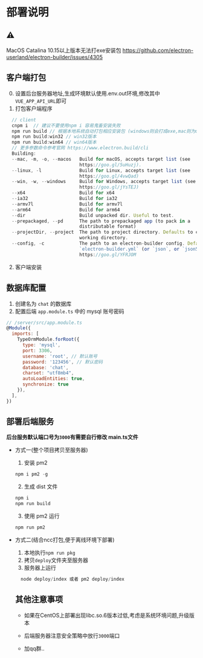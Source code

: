 # 部署说明
## ⚠️
MacOS Catalina 10.15以上版本无法打exe安装包
https://github.com/electron-userland/electron-builder/issues/4305
## 客户端打包
0. 设置后台服务器地址,生成环境默认使用.env.out环境,修改其中`VUE_APP_API_URL`即可
1. 打包客户端程序
```js
  // client
  cnpm i  // 建议不要使用npm i 容易鬼畜安装失败
  npm run build // 根据本地系统自动打包相应安装包 (windows则会打成exe,mac则为dmg)
  npm run build:win32 // win32版本
  npm run build:win64 // win64版本
  // 更多参数命令参考官网 https://www.electron.build/cli
  Building:
  --mac, -m, -o, --macos   Build for macOS, accepts target list (see
                           https://goo.gl/5uHuzj).                       [array]
  --linux, -l              Build for Linux, accepts target list (see
                           https://goo.gl/4vwQad)                        [array]
  --win, -w, --windows     Build for Windows, accepts target list (see
                           https://goo.gl/jYsTEJ)                        [array]
  --x64                    Build for x64                               [boolean]
  --ia32                   Build for ia32                              [boolean]
  --armv7l                 Build for armv7l                            [boolean]
  --arm64                  Build for arm64                             [boolean]
  --dir                    Build unpacked dir. Useful to test.         [boolean]
  --prepackaged, --pd      The path to prepackaged app (to pack in a
                           distributable format)
  --projectDir, --project  The path to project directory. Defaults to current
                           working directory.
  --config, -c             The path to an electron-builder config. Defaults to
                           `electron-builder.yml` (or `json`, or `json5`), see
                           https://goo.gl/YFRJOM

```
2. 客户端安装
## 数据库配置
1. 创建名为 `chat` 的数据库
2. 配置后端 `app.module.ts` 中的 mysql 账号密码
```js
// /server/src/app.module.ts
@Module({
  imports: [
    TypeOrmModule.forRoot({
      type: 'mysql',
      port: 3306,
      username: 'root', // 默认账号
      password: '123456', // 默认密码
      database: 'chat',
      charset: "utf8mb4",
      autoLoadEntities: true,
      synchronize: true
    }),
  ],
})
```

## 部署后端服务

**后台服务默认端口号为`3000`有需要自行修改 main.ts文件**
- 方式一(整个项目拷贝至服务器)
  1. 安装 pm2
  ```js
  npm i pm2 -g
  ```
  2. 生成 dist 文件
  ```js
  npm i
  npm run build
  ```
  3. 使用 pm2 运行
  ```js
  npm run pm2
  ```
- 方式二(结合ncc打包,便于离线环境下部署)
  1. 本地执行`npm run pkg`
  2. 拷贝`deploy`文件夹至服务器
  3. 服务器上运行
  ```js
    node deploy/index 或者 pm2 deploy/index
  ```

  ## 其他注意事项

  - 如果在CentOS上部署出现libc.so.6版本过低,考虑是系统环境问题,升级版本

  - 后端服务器注意安全策略中放行`3000`端口

  - 加qq群..